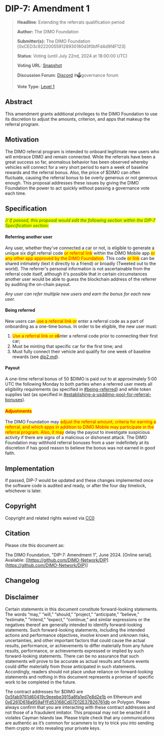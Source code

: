 # DIP-7: Amendment 1

> **Headline**: Extending the referrals qualification period
>
> **Author:** The DIMO Foundation
>
> **Submitter(s):** The DIMO Foundation \[0xCED3c922200559128930180d3f0bfFd4d9f4F123]
>
> **Status**: Voting (until July 22nd, 2024 at 18:00:00 UTC)
>
> **Voting URL**: [Snapshot](https://snapshot.org/#/dimo.eth/proposal/0x9d93ab79916c69c1cbb3356877fb08b8d12f216511115a0572767bc4eba6c32e)
>
> **Discussion Forum**: [Discord](https://chat.dimo.zone) #🗳️governance forum
>
> **Vote Type**: [Level 1](https://docs.dimo.zone/governance/dip1#voting-protocol)

## Abstract

This amendment grants additional privileges to the DIMO Foundation to use its discretion to adjust the amounts, criterion, and apps that makeup the referral program.

## Motivation

The DIMO referral program is intended to onboard legitimate new users who will embrace DIMO and remain connected. While the referrals have been a great success so far, anomalous behavior has been observed whereby vehicles will connect for a very short period to earn a week of baseline rewards and the referral bonus. Also, the price of $DIMO can often fluctuate, causing the referral bonus to be overly generous or not generous enough. This proposal addresses these issues by giving the DIMO Foundation the power to act quickly without passing a governance vote each time.

## Specification

_<mark style="color:green;">// If passed, this proposal would edit the following section within the DIP-7 Specification section:</mark>_&#x20;

#### Referring another user

Any user, whether they've connected a car or not, is eligible to generate a unique six digit referral code <mark style="color:red;">or referral link</mark> within the DIMO Mobile app <mark style="color:red;">or any other app approved by the DIMO Foundation</mark>. This code <mark style="color:red;">or link</mark> can be shared intimately (text it directly to a friend) or broadly (Tweeted out to the world). The referrer's personal information is not ascertainable from the referral code itself, although it's possible that in certain circumstances another user would be able to guess the blockchain address of the referrer by auditing the on-chain payout.

_Any user can refer multiple new users and earn the bonus for each new user._

#### Being referred

New users can <mark style="color:red;">use a referral link or</mark> enter a referral code as a part of onboarding as a one-time bonus. In order to be eligible, the new user must:&#x20;

1. <mark style="color:red;">Use a referral link or e</mark>~~<mark style="color:red;">E</mark>~~nter a referral code prior to connecting their first car;
2. Must be minting that specific car for the first time; and
3. Must fully connect their vehicle and qualify for one week of baseline rewards (see [dip2.md](../improvement-proposals/dip2.md "mention")).

#### Payout

A one-time referral bonus of 50 $DIMO is paid out to at approximately 5:00 UTC the following Monday to both parties when a referred user meets all eligibility requirements (as specified in [#being-referred](dip7a1.md#being-referred "mention")) and while token supplies last (as specified in [#establishing-a-usddimo-pool-for-referral-bonuses](dip7a1.md#establishing-a-usddimo-pool-for-referral-bonuses "mention")).

#### <mark style="color:red;">Adjustments</mark>

The DIMO Foundation may <mark style="color:red;">adjust the referral amount, criteria for earning a referral, and which apps in addition to DIMO Mobile may participate in the referral program. Also, it may</mark> delay the payout to investigate suspicious activity if there are signs of a malicious or dishonest attack. The DIMO Foundation may withhold referral bonuses from a user indefinitely at its discretion if has good reason to believe the bonus was not earned in good faith.



## Implementation

If passed, DIP-7 would be updated and these changes implemented once the software code is audited and ready, or after the four day timelock, whichever is later.

## Copyright

Copyright and related rights waived via [CC0](https://creativecommons.org/publicdomain/zero/1.0)

## Citation

Please cite this document as:

The DIMO Foundation, "DIP-7: Amendment 1", June 2024. \[Online serial]. Available: \[[https://github.com/DIMO-Network/DIP](https://github.com/DIMO-Network/DIP)]

## Changelog



## Disclaimer <a href="#disclaimer" id="disclaimer"></a>

Certain statements in this document constitute forward-looking statements. The words “may,” “will,” “should,” “project,” “anticipate,” “believe,” “estimate,” “intend,” “expect,” “continue,” and similar expressions or the negatives thereof are generally intended to identify forward-looking statements. Such forward-looking statements, including the intended actions and performance objectives, involve known and unknown risks, uncertainties, and other important factors that could cause the actual results, performance, or achievements to differ materially from any future results, performance, or achievements expressed or implied by such forward-looking statements. There can be no assurance that such statements will prove to be accurate as actual results and future events could differ materially from those anticipated in such statements. Accordingly, readers should not place undue reliance on forward-looking statements and nothing in this document represents a promise of specific work to be completed in the future.&#x20;

The contract addresses for $DIMO are [0x5fab9761d60419c9eeebe3915a8fa1ed7e8d2e1b](https://etherscan.io/token/0x5fab9761d60419c9eeebe3915a8fa1ed7e8d2e1b) on Ethereum and [0xE261D618a959aFfFd53168Cd07D12E37B26761db](https://polygonscan.com/token/0xE261D618a959aFfFd53168Cd07D12E37B26761db) on Polygon. Please always confirm that you are interacting with these contract addresses and not those of a fraudulent imitator. This proposal may not be enacted if it violates Cayman Islands law. Please triple check that any communications are authentic as it’s common for scammers to try to trick you into sending them crypto or into revealing your private keys.
